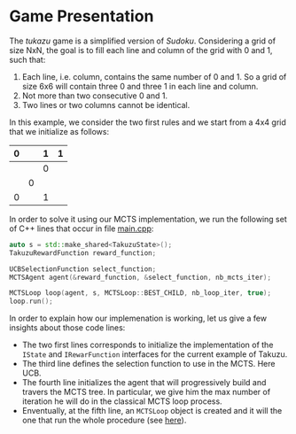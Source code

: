 # Game Presentation
The *tukazu* game is a simplified version of *Sudoku*. 
Considering a grid of size NxN, the goal is to fill each line and column of the grid
with 0 and 1, such that:
1. Each line, i.e. column, contains the same number of 0 and 1. So a grid of size 6x6 will contain three 0 and three 1 in each line and column.
2. Not more than two consecutive 0 and 1.
3. Two lines or two columns cannot be identical.

In this example, we consider the two first rules and we start from a 4x4 grid that we initialize as follows:

| 0 |   | 1 | 1 |
|---|---|---|---|
|   |   | 0 |   |
|   | 0 |   |   |
| 0 |   | 1 |   |

In order to solve it using our MCTS implementation, we run the following set of C++ lines that occur
in file [main.cpp](mcts/inc/mcts/IState.h):

```cpp
auto s = std::make_shared<TakuzuState>();
TakuzuRewardFunction reward_function;

UCBSelectionFunction select_function;
MCTSAgent agent(&reward_function, &select_function, nb_mcts_iter);

MCTSLoop loop(agent, s, MCTSLoop::BEST_CHILD, nb_loop_iter, true);
loop.run();
```
In order to explain how our implemenation is working, let us give a few insights about those code lines:
- The two first lines corresponds to initialize the implementation of the `IState` and `IRewarFunction` interfaces
for the current example of Takuzu.
- The third line defines the selection function to use in the MCTS. Here UCB.
- The fourth line initializes the agent that will progressively build and travers the MCTS tree. In particular, we give
him the max number of iteration he will do in the classical MCTS loop process.
- Enventually, at the fifth line, an `MCTSLoop` object is created and it will the one that run the whole procedure 
(see [here](../README.md)). 